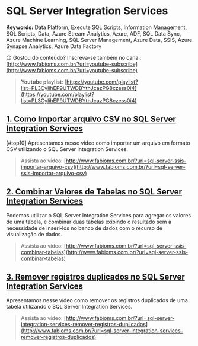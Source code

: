 # SQL Server Integration Services  
**Keywords:** Data Platform, Execute SQL Scripts, Information Management, SQL Scripts, Data, Azure Stream Analytics, Azure, ADF, SQL Data Sync, Azure Machine Learning, SQL Server Management, Azure Data, SSIS, Azure Synapse Analytics, Azure Data Factory  

😉 Gostou do conteúdo? Inscreva-se também no canal: [http://www.fabioms.com.br/?url=youtube-subscribe](http://www.fabioms.com.br/?url=youtube-subscribe)

> **Youtube playlist**: [https://youtube.com/playlist?list=PL3CylihEP9UTWDBYthJcazPG8czess0i4](https://youtube.com/playlist?list=PL3CylihEP9UTWDBYthJcazPG8czess0i4)  
## [1. Como Importar arquivo CSV no SQL Server Integration Services](/sql-server-ssis-importar-arquivo-csv.md)
[#top10] Apresentamos nesse vídeo como importar um arquivo em formato CSV utilizando o SQL Server Integration Services.
> Assista ao vídeo: [http://www.fabioms.com.br/?url=sql-server-ssis-importar-arquivo-csv](http://www.fabioms.com.br/?url=sql-server-ssis-importar-arquivo-csv)  

## [2. Combinar Valores de Tabelas no SQL Server Integration Services](/sql-server-ssis-combinar-tabelas.md)
Podemos utilizar o SQL Server Integration Services para agregar os valores de uma tabela, e combinar duas tabelas exibindo o resultado sem a necessidade de inseri-los no banco de dados com o recurso de visualização de dados.
> Assista ao vídeo: [http://www.fabioms.com.br/?url=sql-server-ssis-combinar-tabelas](http://www.fabioms.com.br/?url=sql-server-ssis-combinar-tabelas)  

## [3. Remover registros duplicados no SQL Server Integration Services](/sql-server-integration-services-remover-registros-duplicados.md)
Apresentamos nesse vídeo como remover os registros duplicados de uma tabela utilizando o SQL Server Integration Services.
> Assista ao vídeo: [http://www.fabioms.com.br/?url=sql-server-integration-services-remover-registros-duplicados](http://www.fabioms.com.br/?url=sql-server-integration-services-remover-registros-duplicados)  
